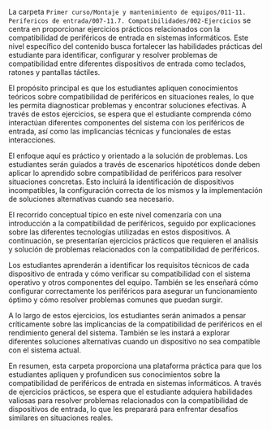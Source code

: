 La carpeta `Primer curso/Montaje y mantenimiento de equipos/011-11. Perifericos de entrada/007-11.7. Compatibilidades/002-Ejercicios` se centra en proporcionar ejercicios prácticos relacionados con la compatibilidad de periféricos de entrada en sistemas informáticos. Este nivel específico del contenido busca fortalecer las habilidades prácticas del estudiante para identificar, configurar y resolver problemas de compatibilidad entre diferentes dispositivos de entrada como teclados, ratones y pantallas táctiles.

El propósito principal es que los estudiantes apliquen conocimientos teóricos sobre compatibilidad de periféricos en situaciones reales, lo que les permita diagnosticar problemas y encontrar soluciones efectivas. A través de estos ejercicios, se espera que el estudiante comprenda cómo interactúan diferentes componentes del sistema con los periféricos de entrada, así como las implicancias técnicas y funcionales de estas interacciones.

El enfoque aquí es práctico y orientado a la solución de problemas. Los estudiantes serán guiados a través de escenarios hipotéticos donde deben aplicar lo aprendido sobre compatibilidad de periféricos para resolver situaciones concretas. Esto incluirá la identificación de dispositivos incompatibles, la configuración correcta de los mismos y la implementación de soluciones alternativas cuando sea necesario.

El recorrido conceptual típico en este nivel comenzaría con una introducción a la compatibilidad de periféricos, seguido por explicaciones sobre las diferentes tecnologías utilizadas en estos dispositivos. A continuación, se presentarían ejercicios prácticos que requieren el análisis y solución de problemas relacionados con la compatibilidad de periféricos.

Los estudiantes aprenderán a identificar los requisitos técnicos de cada dispositivo de entrada y cómo verificar su compatibilidad con el sistema operativo y otros componentes del equipo. También se les enseñará cómo configurar correctamente los periféricos para asegurar un funcionamiento óptimo y cómo resolver problemas comunes que puedan surgir.

A lo largo de estos ejercicios, los estudiantes serán animados a pensar críticamente sobre las implicancias de la compatibilidad de periféricos en el rendimiento general del sistema. También se les instará a explorar diferentes soluciones alternativas cuando un dispositivo no sea compatible con el sistema actual.

En resumen, esta carpeta proporciona una plataforma práctica para que los estudiantes apliquen y profundicen sus conocimientos sobre la compatibilidad de periféricos de entrada en sistemas informáticos. A través de ejercicios prácticos, se espera que el estudiante adquiera habilidades valiosas para resolver problemas relacionados con la compatibilidad de dispositivos de entrada, lo que les preparará para enfrentar desafíos similares en situaciones reales.
